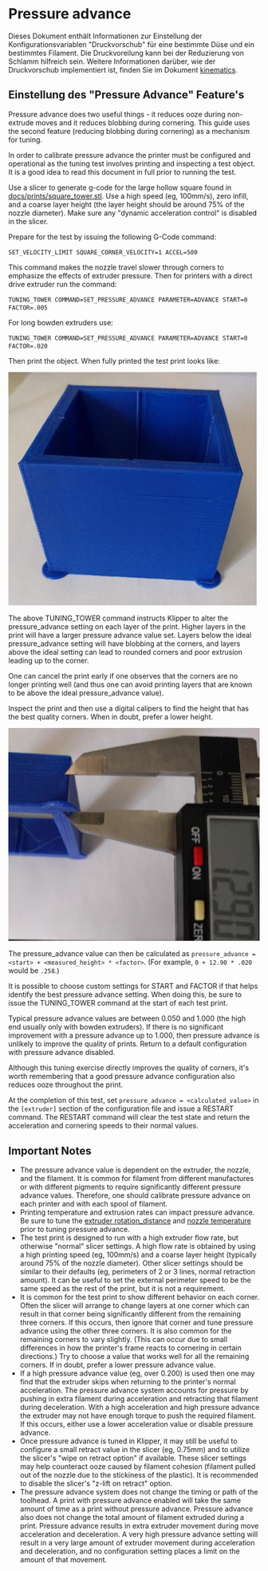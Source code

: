 # Pressure advance

Dieses Dokument enthält Informationen zur Einstellung der Konfigurationsvariablen "Druckvorschub" für eine bestimmte Düse und ein bestimmtes Filament. Die Druckvoreilung kann bei der Reduzierung von Schlamm hilfreich sein. Weitere Informationen darüber, wie der Druckvorschub implementiert ist, finden Sie im Dokument [kinematics](Kinematics.md).

## Einstellung des "Pressure Advance" Feature's

Pressure advance does two useful things - it reduces ooze during non-extrude moves and it reduces blobbing during cornering. This guide uses the second feature (reducing blobbing during cornering) as a mechanism for tuning.

In order to calibrate pressure advance the printer must be configured and operational as the tuning test involves printing and inspecting a test object. It is a good idea to read this document in full prior to running the test.

Use a slicer to generate g-code for the large hollow square found in [docs/prints/square_tower.stl](prints/square_tower.stl). Use a high speed (eg, 100mm/s), zero infill, and a coarse layer height (the layer height should be around 75% of the nozzle diameter). Make sure any "dynamic acceleration control" is disabled in the slicer.

Prepare for the test by issuing the following G-Code command:

```
SET_VELOCITY_LIMIT SQUARE_CORNER_VELOCITY=1 ACCEL=500
```

This command makes the nozzle travel slower through corners to emphasize the effects of extruder pressure. Then for printers with a direct drive extruder run the command:

```
TUNING_TOWER COMMAND=SET_PRESSURE_ADVANCE PARAMETER=ADVANCE START=0 FACTOR=.005
```

For long bowden extruders use:

```
TUNING_TOWER COMMAND=SET_PRESSURE_ADVANCE PARAMETER=ADVANCE START=0 FACTOR=.020
```

Then print the object. When fully printed the test print looks like:

![tuning_tower](img/tuning_tower.jpg)

The above TUNING_TOWER command instructs Klipper to alter the pressure_advance setting on each layer of the print. Higher layers in the print will have a larger pressure advance value set. Layers below the ideal pressure_advance setting will have blobbing at the corners, and layers above the ideal setting can lead to rounded corners and poor extrusion leading up to the corner.

One can cancel the print early if one observes that the corners are no longer printing well (and thus one can avoid printing layers that are known to be above the ideal pressure_advance value).

Inspect the print and then use a digital calipers to find the height that has the best quality corners. When in doubt, prefer a lower height.

![tune_pa](img/tune_pa.jpg)

The pressure_advance value can then be calculated as `pressure_advance = <start> + <measured_height> * <factor>`. (For example, `0 + 12.90 * .020` would be `.258`.)

It is possible to choose custom settings for START and FACTOR if that helps identify the best pressure advance setting. When doing this, be sure to issue the TUNING_TOWER command at the start of each test print.

Typical pressure advance values are between 0.050 and 1.000 (the high end usually only with bowden extruders). If there is no significant improvement with a pressure advance up to 1.000, then pressure advance is unlikely to improve the quality of prints. Return to a default configuration with pressure advance disabled.

Although this tuning exercise directly improves the quality of corners, it's worth remembering that a good pressure advance configuration also reduces ooze throughout the print.

At the completion of this test, set `pressure_advance = <calculated_value>` in the `[extruder]` section of the configuration file and issue a RESTART command. The RESTART command will clear the test state and return the acceleration and cornering speeds to their normal values.

## Important Notes

* The pressure advance value is dependent on the extruder, the nozzle, and the filament. It is common for filament from different manufactures or with different pigments to require significantly different pressure advance values. Therefore, one should calibrate pressure advance on each printer and with each spool of filament.
* Printing temperature and extrusion rates can impact pressure advance. Be sure to tune the [extruder rotation_distance](Rotation_Distance.md#calibrating-rotation_distance-on-extruders) and [nozzle temperature](http://reprap.org/wiki/Triffid_Hunter%27s_Calibration_Guide#Nozzle_Temperature) prior to tuning pressure advance.
* The test print is designed to run with a high extruder flow rate, but otherwise "normal" slicer settings. A high flow rate is obtained by using a high printing speed (eg, 100mm/s) and a coarse layer height (typically around 75% of the nozzle diameter). Other slicer settings should be similar to their defaults (eg, perimeters of 2 or 3 lines, normal retraction amount). It can be useful to set the external perimeter speed to be the same speed as the rest of the print, but it is not a requirement.
* It is common for the test print to show different behavior on each corner. Often the slicer will arrange to change layers at one corner which can result in that corner being significantly different from the remaining three corners. If this occurs, then ignore that corner and tune pressure advance using the other three corners. It is also common for the remaining corners to vary slightly. (This can occur due to small differences in how the printer's frame reacts to cornering in certain directions.) Try to choose a value that works well for all the remaining corners. If in doubt, prefer a lower pressure advance value.
* If a high pressure advance value (eg, over 0.200) is used then one may find that the extruder skips when returning to the printer's normal acceleration. The pressure advance system accounts for pressure by pushing in extra filament during acceleration and retracting that filament during deceleration. With a high acceleration and high pressure advance the extruder may not have enough torque to push the required filament. If this occurs, either use a lower acceleration value or disable pressure advance.
* Once pressure advance is tuned in Klipper, it may still be useful to configure a small retract value in the slicer (eg, 0.75mm) and to utilize the slicer's "wipe on retract option" if available. These slicer settings may help counteract ooze caused by filament cohesion (filament pulled out of the nozzle due to the stickiness of the plastic). It is recommended to disable the slicer's "z-lift on retract" option.
* The pressure advance system does not change the timing or path of the toolhead. A print with pressure advance enabled will take the same amount of time as a print without pressure advance. Pressure advance also does not change the total amount of filament extruded during a print. Pressure advance results in extra extruder movement during move acceleration and deceleration. A very high pressure advance setting will result in a very large amount of extruder movement during acceleration and deceleration, and no configuration setting places a limit on the amount of that movement.
